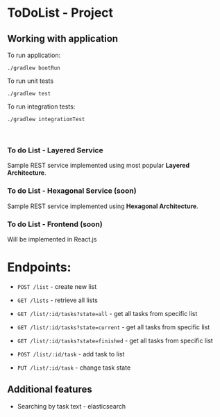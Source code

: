 # ToDoList - Project

## Working with application

To run application:
```
./gradlew bootRun
```
To run unit tests
```
./gradlew test
```
To run integration tests:
```
./gradlew integrationTest
```

<br>

### To do List - Layered Service 
Sample REST service implemented using most popular **Layered Architecture**.

### To do List - Hexagonal Service (soon)
Sample REST service implemented using **Hexagonal Architecture**. 

### To do List - Frontend (soon)
Will be implemented in React.js
# Endpoints:

* `POST /list` - create new list
* `GET /lists` - retrieve all lists

* `GET /list/:id/tasks?state=all` - get all tasks from specific list
* `GET /list/:id/tasks?state=current` - get all tasks from specific list
* `GET /list/:id/tasks?state=finished` - get all tasks from specific list

* `POST /list/:id/task` - add task to list
* `PUT /list/:id/task` - change task state 

## Additional features
* Searching by task text - elasticsearch

